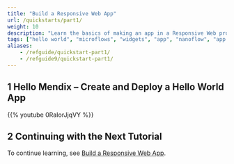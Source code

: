 ```yaml
---
title: "Build a Responsive Web App"
url: /quickstarts/part1/
weight: 10
description: "Learn the basics of making an app in a Responsive Web profile."
tags: ["hello world", "microflows", "widgets", "app", "nanoflow", "app development"]
aliases:
    - /refguide/quickstart-part1/
    - /refguide9/quickstart-part1/
---
```


## 1 Hello Mendix – Create and Deploy a Hello World App 

{{% youtube 0RaIorJjqVY %}}

## 2 Continuing with the Next Tutorial

To continue learning, see [Build a Responsive Web App](/quickstarts/part1/).

